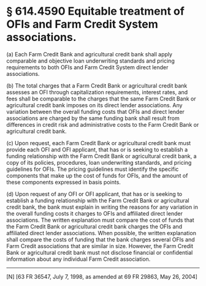 # § 614.4590   Equitable treatment of OFIs and Farm Credit System associations.

(a) Each Farm Credit Bank and agricultural credit bank shall apply comparable and objective loan underwriting standards and pricing requirements to both OFIs and Farm Credit System direct lender associations.


(b) The total charges that a Farm Credit Bank or agricultural credit bank assesses an OFI through capitalization requirements, interest rates, and fees shall be comparable to the charges that the same Farm Credit Bank or agricultural credit bank imposes on its direct lender associations. Any variation between the overall funding costs that OFIs and direct lender associations are charged by the same funding bank shall result from differences in credit risk and administrative costs to the Farm Credit Bank or agricultural credit bank.


(c) Upon request, each Farm Credit Bank or agricultural credit bank must provide each OFI and OFI applicant, that has or is seeking to establish a funding relationship with the Farm Credit Bank or agricultural credit bank, a copy of its policies, procedures, loan underwriting standards, and pricing guidelines for OFIs. The pricing guidelines must identify the specific components that make up the cost of funds for OFIs, and the amount of these components expressed in basis points.


(d) Upon request of any OFI or OFI applicant, that has or is seeking to establish a funding relationship with the Farm Credit Bank or agricultural credit bank, the bank must explain in writing the reasons for any variation in the overall funding costs it charges to OFIs and affiliated direct lender associations. The written explanation must compare the cost of funds that the Farm Credit Bank or agricultural credit bank charges the OFIs and affiliated direct lender associations. When possible, the written explanation shall compare the costs of funding that the bank charges several OFIs and Farm Credit associations that are similar in size. However, the Farm Credit Bank or agricultural credit bank must not disclose financial or confidential information about any individual Farm Credit association.



---

[N] [63 FR 36547, July 7, 1998, as amended at 69 FR 29863, May 26, 2004]




